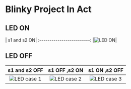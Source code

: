 # Blinky Project In Act
## LED ON
| s1 and s2 ON|
:-------------------------:
|![LED ON](LED%20ON%20(s1%20ON,s2%20ON).png)|

## LED OFF
| s1 and s2 OFF            |  s1 OFF ,s2 ON |  s1 ON ,s2 OFF|
:-------------------------:|:-------------------------:|:-------------------------:
![LED case 1](LED%20OFF%20(s1%20OFF%20,s2%20OFF).png) | ![LED case 2](LED%20OFF%20(s1%20OFF,s2%20ON).png) | ![LED case 3](LED%20OFF%20(s1%20ON%20,s2%20OFF).png)


